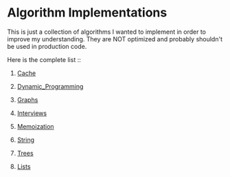 # Algorithm Implementations

This is just a collection of algorithms I wanted to implement in order to improve my understanding. They are NOT optimized and probably shouldn't be used in production code.

Here is the complete list ::


1. [Cache](https://github.com/shwetgarg/algorithms/tree/master/Cache)

2. [Dynamic_Programming](https://github.com/shwetgarg/algorithms/tree/master/Dynamic_Programming)

3. [Graphs](https://github.com/shwetgarg/algorithms/tree/master/Graphs)

4. [Interviews](https://github.com/shwetgarg/algorithms/tree/master/Interviews)

5. [Memoization](https://github.com/shwetgarg/algorithms/tree/master/Memoization)

6. [String](https://github.com/shwetgarg/algorithms/tree/master/String)

7. [Trees](https://github.com/shwetgarg/algorithms/tree/master/Trees)

8. [Lists](https://github.com/shwetgarg/algorithms/tree/master/Lists)
